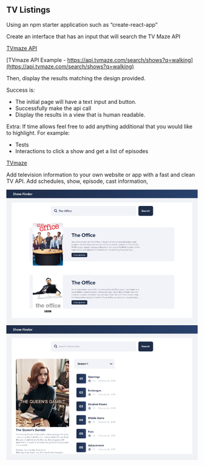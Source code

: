 ## TV Listings
Using an npm starter application such as “create-react-app”

Create an interface that has an input that will search the TV Maze API

[TVmaze API](http://www.tvmaze.com/api)

[TVmaze API Example - https://api.tvmaze.com/search/shows?q=walking](https://api.tvmaze.com/search/shows?q=walking)

Then, display the results matching the design provided.

Success is:
- The initial page will have a text input and button.
- Successfully make the api call
- Display the results in a view that is human readable.

Extra:
If time allows feel free to add anything additional that you would like to highlight.
For example:
- Tests
- Interactions to click a show and get a list of episodes

[TVmaze](https://tvmaze.com)

Add television information to your own website or app with a fast and clean TV API. Add schedules, show, episode, cast information, 

![Show Listing Example](./public/images/image006.png)
![Episode Listing Example](./public/images/image005.png)
